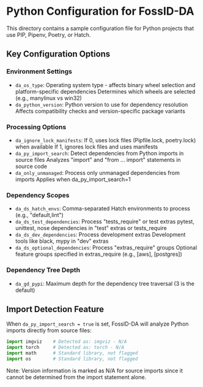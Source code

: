 # Python Configuration for FossID-DA

This directory contains a sample configuration file for Python projects that use PIP, Pipenv, Poetry, or Hatch.

## Key Configuration Options

### Environment Settings
- `da_os_type`: Operating system type - affects binary wheel selection and platform-specific dependencies
  Determines which wheels are selected (e.g., manylinux vs win32)
- `da_python_version`: Python version to use for dependency resolution
  Affects compatibility checks and version-specific package variants

### Processing Options
- `da_ignore_lock_manifests`: If 0, uses lock files (Pipfile.lock, poetry.lock) when available
  If 1, ignores lock files and uses manifests
- `da_py_import_search`: Detect dependencies from Python imports in source files
  Analyzes "import" and "from ... import" statements in source code
- `da_only_unmanaged`: Process only unmanaged dependencies from imports
  Applies when da_py_import_search=1

### Dependency Scopes
- `da_ds_hatch_envs`: Comma-separated Hatch environments to process (e.g., "default,lint")
- `da_ds_test_dependencies`: Process "tests_require" or test extras
  pytest, unittest, nose dependencies in "test" extras or tests_require
- `da_ds_dev_dependencies`: Process development extras
  Development tools like black, mypy in "dev" extras
- `da_ds_optional_dependencies`: Process "extras_require" groups
  Optional feature groups specified in extras_require (e.g., [aws], [postgres])

### Dependency Tree Depth
- `da_gd_pypi`: Maximum depth for the dependency tree traversal (3 is the default)

## Import Detection Feature
When `da_py_import_search = true` is set, FossID-DA will analyze Python imports directly from source files:

```python
import imgviz    # Detected as: imgviz - N/A
import torch     # Detected as: torch - N/A
import math      # Standard library, not flagged
import os        # Standard library, not flagged
```

Note: Version information is marked as N/A for source imports since it cannot be determined from the import statement alone.
